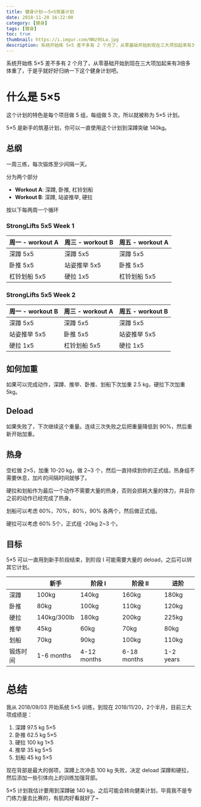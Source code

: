 ```yaml
---
title: 健身计划——5×5筑基计划
date: 2018-11-20 16:22:00
category: [健身]
tags: [健身]
toc: true
thumbnail: https://i.imgur.com/NNz9SLa.jpg
description: 系统开始练 5×5 差不多有 2 个月了，从零基础开始到现在三大项加起来有3倍多体重了，于是乎就好好归纳一下这个健身计划吧。
---
```


系统开始练 5×5 差不多有 2 个月了，从零基础开始到现在三大项加起来有3倍多体重了，于是乎就好好归纳一下这个健身计划吧。

<!-- more -->

# 什么是 5×5

这个计划的特色是每个项目做 5 组，每组做 5 次，所以就被称为 5×5 计划。

5×5 是新手的筑基计划，你可以一直使用这个计划到深蹲突破 140kg。

## 总纲

一周三练，每次锻炼至少间隔一天。

分为两个部分

* **Workout A**: 深蹲, 卧推, 杠铃划船
* **Workout B**: 深蹲, 站姿推举, 硬拉

按以下每两周一个循环

### StrongLifts 5x5 Week 1

| 周一 - workout A | 周三 - workout B | 周五 - workout A |
|------------------|------------------|------------------|
| 深蹲 5x5 | 深蹲 5x5 | 深蹲 5x5 |
| 卧推 5x5 | 站姿推举 5x5 | 卧推 5x5 |
| 杠铃划船 5x5 | 硬拉 1x5 | 杠铃划船 5x5 |

### StrongLifts 5x5 Week 2

| 周一 - workout B | 周三 - workout A | 周五 - workout B |
|------------------|------------------|------------------|
| 深蹲 5x5 | 深蹲 5x5 | 深蹲 5x5 |
| 站姿推举 5x5 | 卧推 5x5 | 站姿推举 5x5 |
| 硬拉 1x5 | 杠铃划船 5x5 | 硬拉 1x5 |

## 如何加重

如果可以完成动作，深蹲、推举、卧推、划船下次加重 2.5 kg，硬拉下次加重 5kg。

## Deload

如果失败了，下次继续这个重量。连续三次失败之后把重量降低到 90%，然后重新开始加重。

## 热身

空杠做 2×5，加重 10-20 kg，做 2~3 个，然后一直持续到你的正式组。热身组不需要休息，加片的间隔时间就够了。

硬拉和划船作为最后一个动作不需要大量的热身，否则会损耗大量的体力，并且你之前的动作已经完成了热身。

划船可以考虑 60%，70%，80%，90% 各两个，然后做正式组。

硬拉可以考虑 60% 5个，正式组 -20kg 2~3 个。

## 目标

5×5 可以一直用到新手阶段结束，到阶段 I 可能需要大量的 deload，之后可以转其它计划。

|   | 新手 | 阶段 I | 阶段 II | 进阶 |
|---|------|--------|---------|------|
| 深蹲 | 100kg | 140kg | 160kg | 180kg |
| 卧推 | 80kg | 100kg | 110kg | 120kg |
| 硬拉 | 140kg/300lb | 180kg | 200kg | 225kg |
| 推举 | 45kg | 60kg | 70kg | 80kg |
| 划船 | 70kg | 90kg | 100kg | 110kg |
| 锻炼时间 | 1-6 months | 4-12 months | 6-18 months | 1-2 years |

# 总结

我从 2018/09/03 开始系统 5×5 训练，到现在 2018/11/20，2个半月，目前三大项成绩是：

1. 深蹲 97.5 kg 5×5
2. 卧推 62.5 kg 5×5
3. 硬拉 100 kg 1×5
4. 推举 35 kg 5×5
5. 划船 45 kg 5×5

现在背部是最大的弱项，深蹲上次冲击 100 kg 失败，决定 deload 深蹲和硬拉，然后添加一些引体向上的训练加强背部。

5×5 计划我估计要用到深蹲破 140 kg，之后可能会转向健美计划，毕竟我不是专门练力量去比赛的，有肌肉好看就好了~